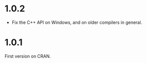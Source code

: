 
# 1.0.2

* Fix the C++ API on Windows, and on older compilers in general.

# 1.0.1

First version on CRAN.
